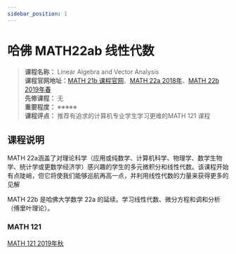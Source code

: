 ```yaml
---
sidebar_position: 1
---
```


# 哈佛 MATH22ab 线性代数


>**课程名称：**  Linear Algebra and Vector Analysis      
**课程官网地址：**[MATH 21b 课程官网](https://people.math.harvard.edu/~kupers/teaching/21b/index.html)、[MATH 22a 2018年](https://people.math.harvard.edu/~knill/teaching/math22a2018/index.html)、[MATH 22b 2019年春](https://people.math.harvard.edu/~knill/teaching/math22b2019/)          
**先修课程：** 无  
**重要程度：** ※※※※※  
**课程评点：** 推荐有追求的计算机专业学生学习更难的MATH 121 课程

## 课程说明
MATH 22a涵盖了对理论科学（应用或纯数学、计算机科学、物理学、数学生物学、统计学或更数学经济学）感兴趣的学生的多元微积分和线性代数。该课程开始有点陡峭，但它将使我们能够巡航再高一点，并利用线性代数的力量来获得更多的见解

MATH 22b 是哈佛大学数学 22a 的延续。学习线性代数、微分方程和调和分析（傅里叶理论）。



### MATH 121
[MATH 121 2019年秋](https://scholar.harvard.edu/elden/classes/math-121-fall-2019)


